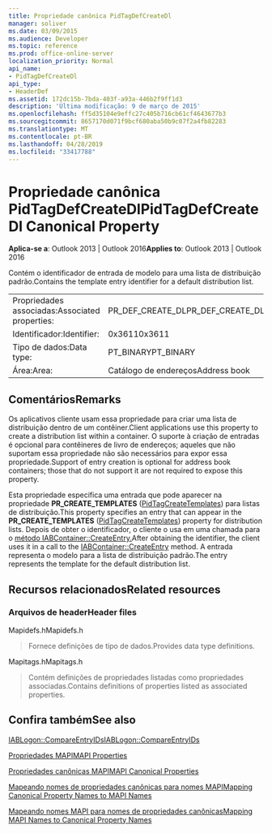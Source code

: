 ```yaml
---
title: Propriedade canônica PidTagDefCreateDl
manager: soliver
ms.date: 03/09/2015
ms.audience: Developer
ms.topic: reference
ms.prod: office-online-server
localization_priority: Normal
api_name:
- PidTagDefCreateDl
api_type:
- HeaderDef
ms.assetid: 172dc15b-7bda-403f-a93a-446b2f9ff1d3
description: 'Última modificação: 9 de março de 2015'
ms.openlocfilehash: ff5d35104e9effc27c405b716cb61cf4643677b3
ms.sourcegitcommit: 8657170d071f9bcf680aba50b9c07f2a4fb82283
ms.translationtype: MT
ms.contentlocale: pt-BR
ms.lasthandoff: 04/28/2019
ms.locfileid: "33417788"
---
```

# <a name="pidtagdefcreatedl-canonical-property"></a><span data-ttu-id="3d9c5-103">Propriedade canônica PidTagDefCreateDl</span><span class="sxs-lookup"><span data-stu-id="3d9c5-103">PidTagDefCreateDl Canonical Property</span></span>

  
  
<span data-ttu-id="3d9c5-104">**Aplica-se a**: Outlook 2013 | Outlook 2016</span><span class="sxs-lookup"><span data-stu-id="3d9c5-104">**Applies to**: Outlook 2013 | Outlook 2016</span></span> 
  
<span data-ttu-id="3d9c5-105">Contém o identificador de entrada de modelo para uma lista de distribuição padrão.</span><span class="sxs-lookup"><span data-stu-id="3d9c5-105">Contains the template entry identifier for a default distribution list.</span></span> 
  
|||
|:-----|:-----|
|<span data-ttu-id="3d9c5-106">Propriedades associadas:</span><span class="sxs-lookup"><span data-stu-id="3d9c5-106">Associated properties:</span></span>  <br/> |<span data-ttu-id="3d9c5-107">PR_DEF_CREATE_DL</span><span class="sxs-lookup"><span data-stu-id="3d9c5-107">PR_DEF_CREATE_DL</span></span>  <br/> |
|<span data-ttu-id="3d9c5-108">Identificador:</span><span class="sxs-lookup"><span data-stu-id="3d9c5-108">Identifier:</span></span>  <br/> |<span data-ttu-id="3d9c5-109">0x3611</span><span class="sxs-lookup"><span data-stu-id="3d9c5-109">0x3611</span></span>  <br/> |
|<span data-ttu-id="3d9c5-110">Tipo de dados:</span><span class="sxs-lookup"><span data-stu-id="3d9c5-110">Data type:</span></span>  <br/> |<span data-ttu-id="3d9c5-111">PT_BINARY</span><span class="sxs-lookup"><span data-stu-id="3d9c5-111">PT_BINARY</span></span>  <br/> |
|<span data-ttu-id="3d9c5-112">Área:</span><span class="sxs-lookup"><span data-stu-id="3d9c5-112">Area:</span></span>  <br/> |<span data-ttu-id="3d9c5-113">Catálogo de endereços</span><span class="sxs-lookup"><span data-stu-id="3d9c5-113">Address book</span></span>  <br/> |
   
## <a name="remarks"></a><span data-ttu-id="3d9c5-114">Comentários</span><span class="sxs-lookup"><span data-stu-id="3d9c5-114">Remarks</span></span>

<span data-ttu-id="3d9c5-115">Os aplicativos cliente usam essa propriedade para criar uma lista de distribuição dentro de um contêiner.</span><span class="sxs-lookup"><span data-stu-id="3d9c5-115">Client applications use this property to create a distribution list within a container.</span></span> <span data-ttu-id="3d9c5-116">O suporte à criação de entradas é opcional para contêineres de livro de endereços; aqueles que não suportam essa propriedade não são necessários para expor essa propriedade.</span><span class="sxs-lookup"><span data-stu-id="3d9c5-116">Support of entry creation is optional for address book containers; those that do not support it are not required to expose this property.</span></span> 
  
<span data-ttu-id="3d9c5-117">Esta propriedade especifica uma entrada que pode aparecer na propriedade **PR_CREATE_TEMPLATES** ([PidTagCreateTemplates](pidtagcreatetemplates-canonical-property.md)) para listas de distribuição.</span><span class="sxs-lookup"><span data-stu-id="3d9c5-117">This property specifies an entry that can appear in the **PR_CREATE_TEMPLATES** ([PidTagCreateTemplates](pidtagcreatetemplates-canonical-property.md)) property for distribution lists.</span></span> <span data-ttu-id="3d9c5-118">Depois de obter o identificador, o cliente o usa em uma chamada para o [método IABContainer::CreateEntry.](iabcontainer-createentry.md)</span><span class="sxs-lookup"><span data-stu-id="3d9c5-118">After obtaining the identifier, the client uses it in a call to the [IABContainer::CreateEntry](iabcontainer-createentry.md) method.</span></span> <span data-ttu-id="3d9c5-119">A entrada representa o modelo para a lista de distribuição padrão.</span><span class="sxs-lookup"><span data-stu-id="3d9c5-119">The entry represents the template for the default distribution list.</span></span> 
  
## <a name="related-resources"></a><span data-ttu-id="3d9c5-120">Recursos relacionados</span><span class="sxs-lookup"><span data-stu-id="3d9c5-120">Related resources</span></span>

### <a name="header-files"></a><span data-ttu-id="3d9c5-121">Arquivos de header</span><span class="sxs-lookup"><span data-stu-id="3d9c5-121">Header files</span></span>

<span data-ttu-id="3d9c5-122">Mapidefs.h</span><span class="sxs-lookup"><span data-stu-id="3d9c5-122">Mapidefs.h</span></span>
  
> <span data-ttu-id="3d9c5-123">Fornece definições de tipo de dados.</span><span class="sxs-lookup"><span data-stu-id="3d9c5-123">Provides data type definitions.</span></span>
    
<span data-ttu-id="3d9c5-124">Mapitags.h</span><span class="sxs-lookup"><span data-stu-id="3d9c5-124">Mapitags.h</span></span>
  
> <span data-ttu-id="3d9c5-125">Contém definições de propriedades listadas como propriedades associadas.</span><span class="sxs-lookup"><span data-stu-id="3d9c5-125">Contains definitions of properties listed as associated properties.</span></span>
    
## <a name="see-also"></a><span data-ttu-id="3d9c5-126">Confira também</span><span class="sxs-lookup"><span data-stu-id="3d9c5-126">See also</span></span>



[<span data-ttu-id="3d9c5-127">IABLogon::CompareEntryIDs</span><span class="sxs-lookup"><span data-stu-id="3d9c5-127">IABLogon::CompareEntryIDs</span></span>](iablogon-compareentryids.md)


[<span data-ttu-id="3d9c5-128">Propriedades MAPI</span><span class="sxs-lookup"><span data-stu-id="3d9c5-128">MAPI Properties</span></span>](mapi-properties.md)
  
[<span data-ttu-id="3d9c5-129">Propriedades canônicas MAPI</span><span class="sxs-lookup"><span data-stu-id="3d9c5-129">MAPI Canonical Properties</span></span>](mapi-canonical-properties.md)
  
[<span data-ttu-id="3d9c5-130">Mapeando nomes de propriedades canônicas para nomes MAPI</span><span class="sxs-lookup"><span data-stu-id="3d9c5-130">Mapping Canonical Property Names to MAPI Names</span></span>](mapping-canonical-property-names-to-mapi-names.md)
  
[<span data-ttu-id="3d9c5-131">Mapeando nomes MAPI para nomes de propriedades canônicas</span><span class="sxs-lookup"><span data-stu-id="3d9c5-131">Mapping MAPI Names to Canonical Property Names</span></span>](mapping-mapi-names-to-canonical-property-names.md)

